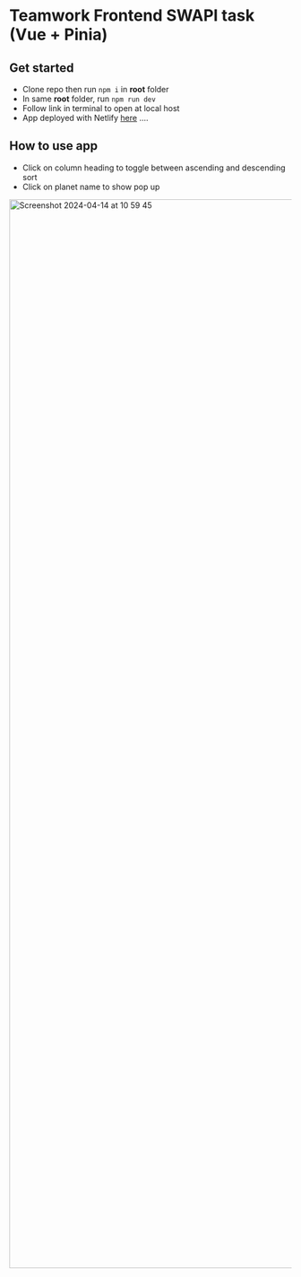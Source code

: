 # Teamwork Frontend SWAPI task (Vue + Pinia)

## Get started

- Clone repo then run `npm i` in **root** folder
- In same **root** folder, run `npm run dev`
- Follow link in terminal to open at local host
- App deployed with Netlify [here](https://preeminent-strudel-9cff3b.netlify.app/) ....

## How to use app

- Click on column heading to toggle between ascending and descending sort
- Click on planet name to show pop up
  
<img width="1907" alt="Screenshot 2024-04-14 at 10 59 45" src="https://github.com/alastair-fletcher/teamwork-frontend-task/assets/72270481/866b323e-b733-49bf-9f8e-dd8e267619dc">
